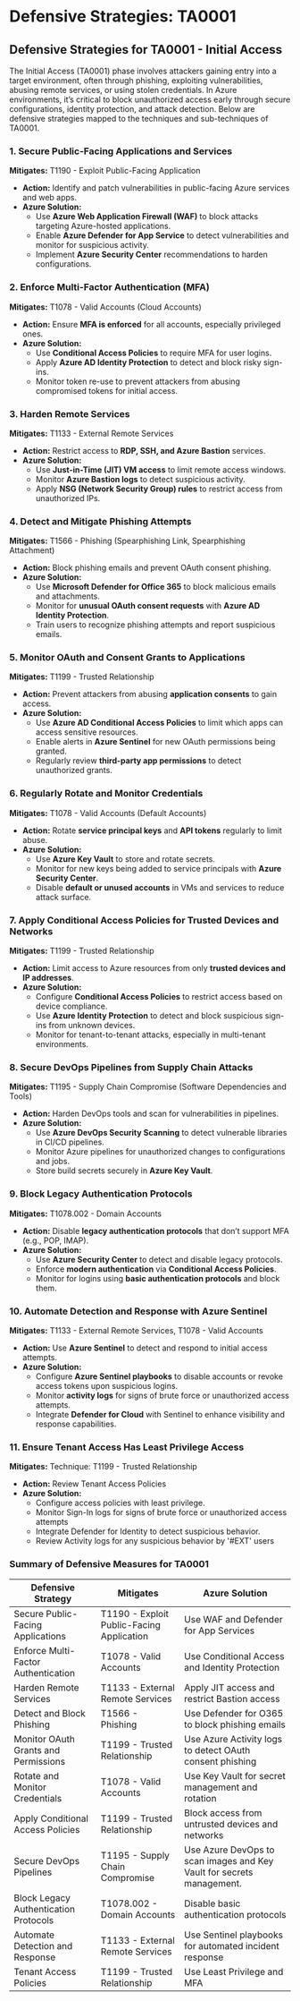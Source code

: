# Defensive Strategies: TA0001

## **Defensive Strategies for TA0001 - Initial Access**

The Initial Access (TA0001) phase involves attackers gaining entry into a target environment, often through phishing, exploiting vulnerabilities, abusing remote services, or using stolen credentials. In Azure environments, it’s critical to block unauthorized access early through secure configurations, identity protection, and attack detection. Below are defensive strategies mapped to the techniques and sub-techniques of TA0001.

### **1. Secure Public-Facing Applications and Services**

**Mitigates:** T1190 - Exploit Public-Facing Application

* **Action:** Identify and patch vulnerabilities in public-facing Azure services and web apps.
* **Azure Solution:**
  * Use **Azure Web Application Firewall (WAF)** to block attacks targeting Azure-hosted applications.
  * Enable **Azure Defender for App Service** to detect vulnerabilities and monitor for suspicious activity.
  * Implement **Azure Security Center** recommendations to harden configurations.

### **2. Enforce Multi-Factor Authentication (MFA)**

**Mitigates:** T1078 - Valid Accounts (Cloud Accounts)

* **Action:** Ensure **MFA is enforced** for all accounts, especially privileged ones.
* **Azure Solution:**
  * Use **Conditional Access Policies** to require MFA for user logins.
  * Apply **Azure AD Identity Protection** to detect and block risky sign-ins.
  * Monitor token re-use to prevent attackers from abusing compromised tokens for initial access.

### **3. Harden Remote Services**

**Mitigates:** T1133 - External Remote Services

* **Action:** Restrict access to **RDP, SSH, and Azure Bastion** services.
* **Azure Solution:**
  * Use **Just-in-Time (JIT) VM access** to limit remote access windows.
  * Monitor **Azure Bastion logs** to detect suspicious activity.
  * Apply **NSG (Network Security Group) rules** to restrict access from unauthorized IPs.

### **4. Detect and Mitigate Phishing Attempts**

**Mitigates:** T1566 - Phishing (Spearphishing Link, Spearphishing Attachment)

* **Action:** Block phishing emails and prevent OAuth consent phishing.
* **Azure Solution:**
  * Use **Microsoft Defender for Office 365** to block malicious emails and attachments.
  * Monitor for **unusual OAuth consent requests** with **Azure AD Identity Protection**.
  * Train users to recognize phishing attempts and report suspicious emails.

### **5. Monitor OAuth and Consent Grants to Applications**

**Mitigates:** T1199 - Trusted Relationship

* **Action:** Prevent attackers from abusing **application consents** to gain access.
* **Azure Solution:**
  * Use **Azure AD Conditional Access Policies** to limit which apps can access sensitive resources.
  * Enable alerts in **Azure Sentinel** for new OAuth permissions being granted.
  * Regularly review **third-party app permissions** to detect unauthorized grants.

### **6. Regularly Rotate and Monitor Credentials**

**Mitigates:** T1078 - Valid Accounts (Default Accounts)

* **Action:** Rotate **service principal keys** and **API tokens** regularly to limit abuse.
* **Azure Solution:**
  * Use **Azure Key Vault** to store and rotate secrets.
  * Monitor for new keys being added to service principals with **Azure Security Center**.
  * Disable **default or unused accounts** in VMs and services to reduce attack surface.

### **7. Apply Conditional Access Policies for Trusted Devices and Networks**

**Mitigates:** T1199 - Trusted Relationship

* **Action:** Limit access to Azure resources from only **trusted devices and IP addresses**.
* **Azure Solution:**
  * Configure **Conditional Access Policies** to restrict access based on device compliance.
  * Use **Azure Identity Protection** to detect and block suspicious sign-ins from unknown devices.
  * Monitor for tenant-to-tenant attacks, especially in multi-tenant environments.

### **8. Secure DevOps Pipelines from Supply Chain Attacks**

**Mitigates:** T1195 - Supply Chain Compromise (Software Dependencies and Tools)

* **Action:** Harden DevOps tools and scan for vulnerabilities in pipelines.
* **Azure Solution:**
  * Use **Azure DevOps Security Scanning** to detect vulnerable libraries in CI/CD pipelines.
  * Monitor Azure pipelines for unauthorized changes to configurations and jobs.
  * Store build secrets securely in **Azure Key Vault**.

### **9. Block Legacy Authentication Protocols**

**Mitigates:** T1078.002 - Domain Accounts

* **Action:** Disable **legacy authentication protocols** that don’t support MFA (e.g., POP, IMAP).
* **Azure Solution:**
  * Use **Azure Security Center** to detect and disable legacy protocols.
  * Enforce **modern authentication** via **Conditional Access Policies**.
  * Monitor for logins using **basic authentication protocols** and block them.

### **10. Automate Detection and Response with Azure Sentinel**

**Mitigates:** T1133 - External Remote Services, T1078 - Valid Accounts

* **Action:** Use **Azure Sentinel** to detect and respond to initial access attempts.
* **Azure Solution:**
  * Configure **Azure Sentinel playbooks** to disable accounts or revoke access tokens upon suspicious logins.
  * Monitor **activity logs** for signs of brute force or unauthorized access attempts.
  * Integrate **Defender for Cloud** with Sentinel to enhance visibility and response capabilities.

### **11. Ensure Tenant Access Has Least Privilege Access**

**Mitigates:** Technique: T1199 - Trusted Relationship

* **Action:** Review Tenant Access Policies
* **Azure Solution:**
  * Configure access policies with least privilege.
  * Monitor Sign-In logs for signs of brute force or unauthorized access attempts
  * Integrate Defender for Identity to detect suspicious behavior.&#x20;
  * Review Activity logs for any suspicious behavior by '#EXT' users

### **Summary of Defensive Measures for TA0001**

| **Defensive Strategy**                | **Mitigates**                             | **Azure Solution**                                                    |
| ------------------------------------- | ----------------------------------------- | --------------------------------------------------------------------- |
| Secure Public-Facing Applications     | T1190 - Exploit Public-Facing Application | Use WAF and Defender for App Services                                 |
| Enforce Multi-Factor Authentication   | T1078 - Valid Accounts                    | Use Conditional Access and Identity Protection                        |
| Harden Remote Services                | T1133 - External Remote Services          | Apply JIT access and restrict Bastion access                          |
| Detect and Block Phishing             | T1566 - Phishing                          | Use Defender for O365 to block phishing emails                        |
| Monitor OAuth Grants and Permissions  | T1199 - Trusted Relationship              | Use Azure Activity logs to detect OAuth consent phishing              |
| Rotate and Monitor Credentials        | T1078 - Valid Accounts                    | Use Key Vault for secret management and rotation                      |
| Apply Conditional Access Policies     | T1199 - Trusted Relationship              | Block access from untrusted devices and networks                      |
| Secure DevOps Pipelines               | T1195 - Supply Chain Compromise           | Use Azure DevOps to scan images and Key Vault for secrets management. |
| Block Legacy Authentication Protocols | T1078.002 - Domain Accounts               | Disable basic authentication protocols                                |
| Automate Detection and Response       | T1133 - External Remote Services          | Use Sentinel playbooks for automated incident response                |
| Tenant Access Policies                | T1199 - Trusted Relationship              | Use Least Privilege and MFA                                           |
